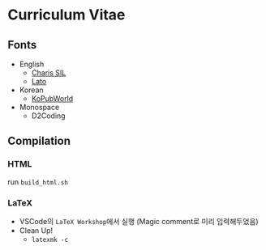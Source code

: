 Curriculum Vitae
================

Fonts
-----
- English
  - [Charis SIL](https://fonts.google.com/specimen/Charis+SIL)
  - [Lato](https://fonts.google.com/specimen/Lato)
- Korean
  - [KoPubWorld](https://www.kopus.org/biz-electronic-font2/)
- Monospace
  - D2Coding


Compilation
------------

### HTML
<!-- For html build, use the following command:

```make4ht -u -l CV.tex "mathjax" -d html -b html_build```

For cleaning up the build, use the following command:

```make4ht -m clean CV.tex``` -->
run `build_html.sh`

### LaTeX

- VSCode의 `LaTeX Workshop`에서 실행 (Magic comment로 미리 입력해두었음)
- Clean Up!
  - `latexmk -c`
